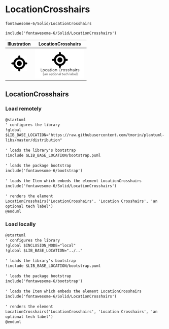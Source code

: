 # LocationCrosshairs


```text
fontawesome-6/Solid/LocationCrosshairs
```

```text
include('fontawesome-6/Solid/LocationCrosshairs')
```



| Illustration | LocationCrosshairs |
| :---: | :---: |
| ![illustration for Illustration](../../fontawesome-6/Solid/LocationCrosshairs.png) | ![illustration for LocationCrosshairs](../../fontawesome-6/Solid/LocationCrosshairs.Local.png) |




## LocationCrosshairs

### Load remotely
```plantuml
@startuml
' configures the library
!global $LIB_BASE_LOCATION="https://raw.githubusercontent.com/tmorin/plantuml-libs/master/distribution"

' loads the library's bootstrap
!include $LIB_BASE_LOCATION/bootstrap.puml

' loads the package bootstrap
include('fontawesome-6/bootstrap')

' loads the Item which embeds the element LocationCrosshairs
include('fontawesome-6/Solid/LocationCrosshairs')

' renders the element
LocationCrosshairs('LocationCrosshairs', 'Location Crosshairs', 'an optional tech label')
@enduml
```

### Load locally
```plantuml
@startuml
' configures the library
!global $INCLUSION_MODE="local"
!global $LIB_BASE_LOCATION="../.."

' loads the library's bootstrap
!include $LIB_BASE_LOCATION/bootstrap.puml

' loads the package bootstrap
include('fontawesome-6/bootstrap')

' loads the Item which embeds the element LocationCrosshairs
include('fontawesome-6/Solid/LocationCrosshairs')

' renders the element
LocationCrosshairs('LocationCrosshairs', 'Location Crosshairs', 'an optional tech label')
@enduml
```

